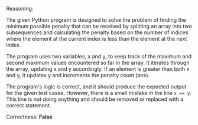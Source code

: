Reasoning:

The given Python program is designed to solve the problem of finding the minimum possible penalty that can be received by splitting an array into two subsequences and calculating the penalty based on the number of indices where the element at the current index is less than the element at the next index.

The program uses two variables, x and y, to keep track of the maximum and second maximum values encountered so far in the array. It iterates through the array, updating x and y accordingly. If an element is greater than both x and y, it updates y and increments the penalty count (ans).

The program's logic is correct, and it should produce the expected output for the given test cases. However, there is a small mistake in the line `x == y`. This line is not doing anything and should be removed or replaced with a correct statement.

Correctness: **False**